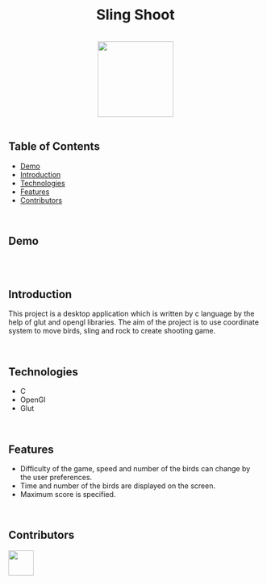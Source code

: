 <h1 align="center">Sling Shoot</h1> <br>

<div align="center">
    <img width=150 src="">
</div>

<br/>

## Table of Contents

- [Demo](#demo)
- [Introduction](#introduction)
- [Technologies](#technologies)
- [Features](#features)
- [Contributors](#contributors)

<br/>

## Demo

<br/>


<br/>

## Introduction
This project is a desktop application which is written by c language by the help of glut and opengl libraries. The aim of the project is to use coordinate system to move birds, sling and rock to create shooting game.

<br/>

## Technologies

* C
* OpenGl
* Glut

<br/>

## Features

* Difficulty of the game, speed and number of the birds can change by the user preferences.
* Time and number of the birds are displayed on the screen.
* Maximum score is specified.

<br/>

## Contributors

<a href="https://github.com/ahmettoguz" target="_blank"><img width=50 height=50 src="https://avatars.githubusercontent.com/u/101711642?v=4"></a>
